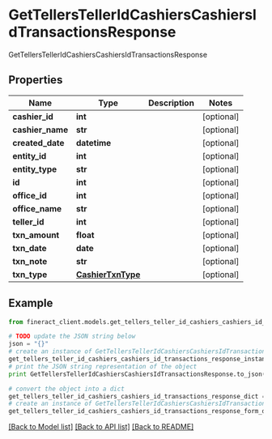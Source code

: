 # GetTellersTellerIdCashiersCashiersIdTransactionsResponse

GetTellersTellerIdCashiersCashiersIdTransactionsResponse

## Properties

Name | Type | Description | Notes
------------ | ------------- | ------------- | -------------
**cashier_id** | **int** |  | [optional] 
**cashier_name** | **str** |  | [optional] 
**created_date** | **datetime** |  | [optional] 
**entity_id** | **int** |  | [optional] 
**entity_type** | **str** |  | [optional] 
**id** | **int** |  | [optional] 
**office_id** | **int** |  | [optional] 
**office_name** | **str** |  | [optional] 
**teller_id** | **int** |  | [optional] 
**txn_amount** | **float** |  | [optional] 
**txn_date** | **date** |  | [optional] 
**txn_note** | **str** |  | [optional] 
**txn_type** | [**CashierTxnType**](CashierTxnType.md) |  | [optional] 

## Example

```python
from fineract_client.models.get_tellers_teller_id_cashiers_cashiers_id_transactions_response import GetTellersTellerIdCashiersCashiersIdTransactionsResponse

# TODO update the JSON string below
json = "{}"
# create an instance of GetTellersTellerIdCashiersCashiersIdTransactionsResponse from a JSON string
get_tellers_teller_id_cashiers_cashiers_id_transactions_response_instance = GetTellersTellerIdCashiersCashiersIdTransactionsResponse.from_json(json)
# print the JSON string representation of the object
print GetTellersTellerIdCashiersCashiersIdTransactionsResponse.to_json()

# convert the object into a dict
get_tellers_teller_id_cashiers_cashiers_id_transactions_response_dict = get_tellers_teller_id_cashiers_cashiers_id_transactions_response_instance.to_dict()
# create an instance of GetTellersTellerIdCashiersCashiersIdTransactionsResponse from a dict
get_tellers_teller_id_cashiers_cashiers_id_transactions_response_form_dict = get_tellers_teller_id_cashiers_cashiers_id_transactions_response.from_dict(get_tellers_teller_id_cashiers_cashiers_id_transactions_response_dict)
```
[[Back to Model list]](../README.md#documentation-for-models) [[Back to API list]](../README.md#documentation-for-api-endpoints) [[Back to README]](../README.md)


